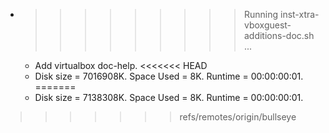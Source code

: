 * >>>>>>>>> Running inst-xtra-vboxguest-additions-doc.sh ...
  * Add virtualbox doc-help.
<<<<<<< HEAD
  * Disk size = 7016908K. Space Used = 8K. Runtime = 00:00:00:01.
=======
  * Disk size = 7138308K. Space Used = 8K. Runtime = 00:00:00:01.
>>>>>>> refs/remotes/origin/bullseye
